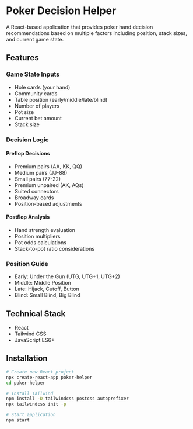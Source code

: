 # Poker Decision Helper

A React-based application that provides poker hand decision recommendations based on multiple factors including position, stack sizes, and current game state.

## Features

### Game State Inputs
- Hole cards (your hand)
- Community cards
- Table position (early/middle/late/blind)
- Number of players
- Pot size
- Current bet amount
- Stack size

### Decision Logic

#### Preflop Decisions
- Premium pairs (AA, KK, QQ)
- Medium pairs (JJ-88)
- Small pairs (77-22)
- Premium unpaired (AK, AQs)
- Suited connectors
- Broadway cards
- Position-based adjustments

#### Postflop Analysis
- Hand strength evaluation
- Position multipliers
- Pot odds calculations
- Stack-to-pot ratio considerations

### Position Guide
- Early: Under the Gun (UTG, UTG+1, UTG+2)
- Middle: Middle Position
- Late: Hijack, Cutoff, Button
- Blind: Small Blind, Big Blind

## Technical Stack
- React
- Tailwind CSS
- JavaScript ES6+

## Installation

```bash
# Create new React project
npx create-react-app poker-helper
cd poker-helper

# Install Tailwind
npm install -D tailwindcss postcss autoprefixer
npx tailwindcss init -p

# Start application
npm start
